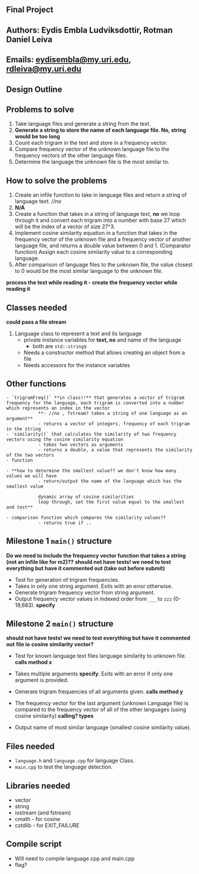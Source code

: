 ## Final Project
## Authors: Eydis Embla Ludviksdottir, Rotman Daniel Leiva
## Emails:  eydisembla@my.uri.edu,     rdleiva@my.uri.edu

## Design Outline

## Problems to solve
   1. Take language files and generate a string from the text.
   2. **Generate a string to store the name of each language file. No, string would be too long**
   3. Count each trigram in the text and store in a frequency vector.
   4. Compare frequency vector of the unknown language file to the frequency vectors of the other language files.
   5. Determine the language the unknown file is the most similar to.

## How to solve the problems
   1. Create an infile function to take in language files and return a string of language text. //no
   2. **N/A**
   3. Create a function that takes in a string of language text, **no** we loop through it and convert each trigram into a number with base 27 which will be the index of a vector of size 27^3.
   4. Implement cosine similarity equation in a function that takes in the frequency vector of the unknown file and a frequency vector of another language file, and returns a double value between 0 and 1. (Comparator function)
   Assign each cosine similarity value to a corresponding language.
   5. After comparison of language files to the unknown file, the value closest to 0 would be the most similar language to the unknown file.

   **process the text while reading it - create the frequency vector while reading it**

## Classes needed
**could pass a file stream**
   1. Language class to represent a text and its language
      - private instance variables for **text, no** and name of the language
          - both are `std::string`s
      - Needs a constructor method that allows creating an object from a file
      - Needs accessors for the instance variables

## Other functions
    - `trigramFreq()` **in class!!** that generates a vector of trigram frequency for the language, each trigram is converted into a number which represents an index in the vector
                **- //no , fstream? takes a string of one language as an argument**
                - returns a vector of integers, frequency of each trigram in the string
    - `similarity()` that calculates the similarity of two frequency vectors using the cosine similarity equation
                - takes two vectors as arguments
                - returns a double, a value that represents the similarity of the two vectors
    - function

    - **how to determine the smallest value?? we don't know how many values we will have
                - return/output the name of the language which has the smallest value

                dynamic array of cosine similarities
                loop through, set the first value equal to the smallest and test**

    - comparison function which compares the similarity values??
                - returns true if ..

## Milestone 1 `main()` structure

**Do we need to include the frequency vector function that takes a string (not an infile like for m2)??**
**should not have tests! we need to test everything but have it commented out (take out before submit)**
   - Test for generation of trigram frequencies.
   - Takes in only one string argument. Exits with an error otherwise.
   - Generate trigram frequency vector from string argument.
   - Output frequency vector values in indexed order from `___` to `zzz` (0-19,683). **specify**

## Milestone 2 `main()` structure
**should not have tests! we need to test everything but have it commented out**
**file io**
**cosine similarity vector?**
   - Test for known language text files language similarity to unknown file. **calls method x**

   - Takes multiple arguments **specify**. Exits with an error if only one argument is provided.
   - Generate trigram frequencies of all arguments given. **calls method y**
   - The frequency vector for the last argument (unknown Language file) is compared to the frequency vector of all of the other languages (using cosine similarity) **calling? types**
   - Output name of most similar language (smallest cosine similarity value).

## Files needed
  - `language.h` and `language.cpp` for language Class.
  - `main.cpp` to test the language detection.

## Libraries needed
  - vector
  - string
  - iostream (and fstream)
  - cmath - for cosine
  - cstdlib - for EXIT_FAILURE

## Compile script
  - Will need to compile language.cpp and main.cpp
  - flag?
